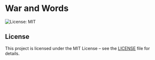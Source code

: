 # War and Words

![License: MIT](https://img.shields.io/badge/License-MIT-yellow.svg)


## License
This project is licensed under the MIT License – see the [LICENSE](LICENSE) file for details.
